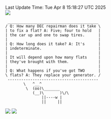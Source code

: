 Last Update Time: 
Tue Apr  8 15:18:27 UTC 2025
<br>![](https://img.shields.io/badge/%E5%A4%A7%E5%AE%B6-%E5%AE%89%E5%AE%89-green)<br>
```
 ________________________________________
/ Q: How many DEC repairman does it take \
| to fix a flat? A: Five; four to hold   |
| the car up and one to swap tires.      |
|                                        |
| Q: How long does it take? A: It's      |
| indeterminate.                         |
|                                        |
| It will depend upon how many flats     |
| they've brought with them.             |
|                                        |
| Q: What happens if you've got TWO      |
\ flats? A: They replace your generator. /
 ----------------------------------------
        \   ^__^
         \  (oo)\_______
            (__)\       )\/\
                ||----w |
                ||     ||
```
![](https://github-readme-stats.vercel.app/api?username=chenlitw)
![](https://github-readme-stats.vercel.app/api/top-langs/?username=chenlitw)

